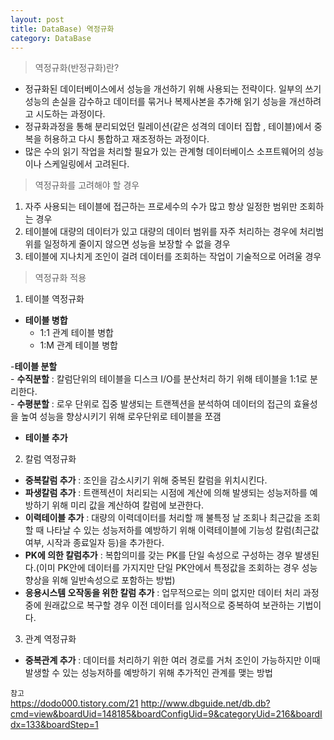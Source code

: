 ```yaml
---
layout: post
title: DataBase) 역정규화
category: DataBase
---
```

	
    
>역정규화(반정규화)란?    
 
 - 정규화된 데이터베이스에서 성능을 개선하기 위해 사용되는 전략이다. 일부의 쓰기 성능의 손실을 감수하고 데이터를 묶거나 복제사본을 추가해 읽기 성능을 개선하려고 시도하는 과정이다.
 - 정규화과정을 통해 분리되었던 릴레이션(같은 성격의 데이터 집합 , 테이블)에서 중복을 허용하고 다시 통합하고 재조정하는 과정이다.
 - 많은 수의 읽기 작업을 처리할 필요가 있는 관계형 데이터베이스 소프트웨어의 성능이나 스케일링에서 고려된다.


>역정규화를 고려해야 할 경우

1. 자주 사용되는 테이블에 접근하는 프로세수의 수가 많고 항상 일정한 범위만 조회하는 경우
2. 테이블에 대량의 데이터가 있고 대량의 데이터 범위를 자주 처리하는 경우에 처리범위를 일정하게 줄이지 않으면 성능을 보장할 수 없을 경우
3. 테이블에 지나치게  조인이 걸려 데이터를 조회하는 작업이 기술적으로 어려울 경우

>역정규화 적용

1. 테이블 역정규화
- **테이블 병합** 
    - 1:1 관계 테이블 병합
    - 1:M 관계 테이블 병합

-**테이블 분할**  
    - **수직분할** : 칼럼단위의 테이블을 디스크 I/O를 분산처리 하기 위해 테이블을 1:1로 분리한다.  
    - **수평분할** :  로우 단위로 집중 발생되는 트랜젝션을 분석하여 데이터의 접근의 효율성을 높여 성능을 향상시키기 위해 로우단위로 테이블을 쪼갬
- **테이블 추가**

2. 칼럼 역정규화
- **중복칼럼 추가** : 조인을 감소시키기 위해 중복된 칼럼을 위치시킨다.
- **파생칼럼 추가** : 트랜젝션이 처리되는 시점에 계산에 의해 발생되는 성능저하를 예방하기 위해 미리 값을 계산하여 칼럼에 보관한다.
- **이력테이블 추가** : 대량의 이력데이터를 처리할 깨 불특정 날 조회나 최근값을 조회할 때 나타날 수 있는 성능저하를 예방하기 위해 이력테이블에 기능성 칼럼(최근값 여부, 시작과 종료일자 등)을 추가한다.
- **PK에 의한 칼럼추가** : 복합의미를 갖는 PK를 단일 속성으로 구성하는 경우 발생된다.(이미 PK안에 데이터를 가지지만 단일 PK안에서 특정값을 조회하는 경우 성능향상을 위해 일반속성으로 포함하는 방법)
- **응용시스템 오작동을 위한 칼럼 추가** : 업무적으로는 의미 없지만 데이터 처리 과정중에 원래값으로 복구할 경우 이전 데이터를 임시적으로 중복하여 보관하는 기법이다.

3. 관계 역정규화
- **중복관계 추가** : 데이터를 처리하기 위한 여러 경로를 거처 조인이 가능하지만 이때 발생할 수 있는 성능저하를 예방하기 위해 추가적인 관계를 맺는 방법

 
`참고`  
https://dodo000.tistory.com/21
http://www.dbguide.net/db.db?cmd=view&boardUid=148185&boardConfigUid=9&categoryUid=216&boardIdx=133&boardStep=1


